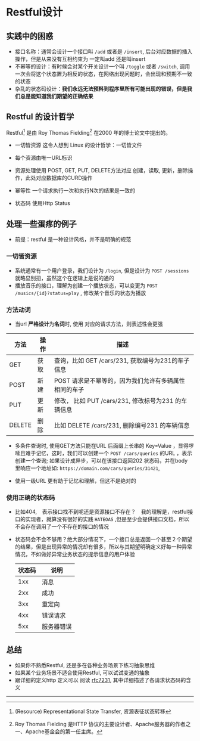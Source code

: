 # Restful设计

## 实践中的困惑

- 接口名称：通常会设计一个接口叫  `/add` 或者是 `/insert`, 后台对应数据的插入操作，但是从来没有互相约束为 一定叫add 还是叫insert
- 不幂等的设计：有时候会对某个开关设计一个叫 `/toggle` 或者  `/switch`, 调用一次会将这个状态置为相反的状态，在网络出现问题时，会出现和预期不一致的状态
- 杂乱的状态码设计：**我们永远无法预料到程序里所有可能出现的错误，但是我们总是能知道我们期望的正确结果**

## Restful 的设计哲学

Restful[^Rest] 是由 Roy Thomas Fielding[^Thomas] 在2000 年的博士论文中提出的。

- 一切皆资源   这令人想到 Linux 的设计哲学：一切皆文件

- 每个资源由唯一URL标识

- 资源处理使用 POST, GET, PUT, DELETE方法对应 创建，读取, 更新，删除操作，此处对应数据库的CURD操作

- 幂等性 一个请求执行一次和执行N次的结果是一致的

- 状态码 使用Http Status


## 处理一些蛋疼的例子

- 前提：restful 是一种设计风格，并不是明确的规范

### 一切皆资源

- 系统通常有一个用户登录，我们设计为 `/login`,  但是设计为 `POST /sessions ` 就略显别扭，虽然这个在逻辑上是说的通的
- 播放音乐的接口，理解为创建一个播放状态，可以变更为 `POST /musics/{id}?status=play` , 修改某个音乐的状态为播放

### 方法动词 

- 当url **严格设计**为**名词**时, 使用 对应的请求方法，则表述性会更强

| 方法   | 操作 | 描述                                                  |
| ------ | ---- | ----------------------------------------------------- |
| GET    | 获取 | 查询，比如 GET /cars/231, 获取编号为231的车子信息     |
| POST   | 新建 | POST 请求是不幂等的，因为我们允许有多辆属性相同的车子 |
| PUT    | 更新 | 修改， 比如 PUT /cars/231, 修改标号为231 的车辆信息   |
| DELETE | 删除 | 比如 DELETE /cars/231, 删除编号231 的车辆信息         |

- 多条件查询时, 使用GET方法只能在URL 后面缀上长串的 Key=Value ，显得啰嗦且难于记忆，这时，我们可以创建一个 `POST /cars/queries` 的URL ，表示创建一个查询; 如果设计成异步，可以在该接口返回202 状态码，并在body 里响应一个地址如: `https://domain.com/cars/queries/31421`,

- 使用一级URL 更有助于记忆和理解，但这不是绝对的

### 使用正确的状态码

- 比如404,　表示接口找不到呢还是资源接口不存在？　我的理解是，restful接口的实现者，就算没有很好的实践 `HATEOAS`  ,但是至少会提供接口文档，所以不会存在调用了一个不存在的接口的情况

- 状态码会不会不够用？绝大部分情况下，一个接口总是返回一个甚至２个期望的结果，但是出现异常的情况却有很多，所以与其期望明确定义好每一种异常情况，不如做好异常业务状态的提示信息的用户体验

  | 状态码 | 说明       |
  | ------ | ---------- |
  | 1xx    | 消息       |
  | 2xx    | 成功       |
  | 3xx    | 重定向     |
  | 4xx    | 错误请求   |
  | 5xx    | 服务器错误 |

## 总结

- 如果你不熟悉Restful, 还是多在各种业务场景下练习抽象思维
- 如果某个业务场景不适合使用Restful, 可以试试变通的抽象
- 跟详细的定义http 定义可以 阅读 [rfc7231](https://www.rfc-editor.org/rfc/rfc7231.html), 其中详细描述了各请求状态码的含义


----
[^Rest]:(Resource) Representational State Transfer, 资源表征状态转移

[^Thomas]: Roy Thomas Fielding 是HTTP 协议的主要设计者、Apache服务器的作者之一、Apache基金会的第一任主席。
